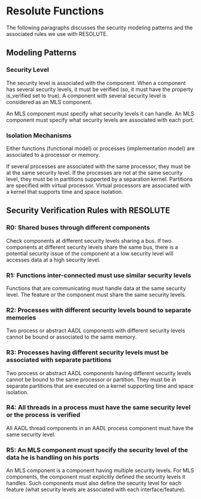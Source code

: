 Resolute Functions
==================

The following paragraphs discusses the security modeling patterns
and the associated rules we use with RESOLUTE. 


Modeling Patterns
-----------------
### Security Level
The security level is associated with the component. When a component
has several security levels, it must be verified (so, it must have
the property is_verified set to true).
A component with several security level is considered as an MLS
component.

An MLS component must specify what security levels it can handle.
An MLS component must specify what security levels are associated
with each port. 


### Isolation Mechanisms
Either functions (functional model) or processes (implementation model)
are associated to a processor or memory.

If several processes are associated with the same processor, they must
be at the same security level.
If the processes are not at the same security level, they must be
in partitions supported by a separation kernel. Partitions are specified
with virtual processor. Virtual processors are associated
with a kernel that supports time and space isolation.



Security Verification Rules with RESOLUTE
-----------------------------------------

### R0: Shared buses through different components
Check components at different security levels sharing a bus. If two
components at different security levels share the same bus, there
is a potential security issue of the component at a low security level
will accesses data at a high security level.

### R1: Functions inter-connected must use similar security levels
Functions that are communicating must handle data at the same security level.
The feature or the component must share the same security levels.

### R2: Processes with different security levels bound to separate memories
Two process or abstract AADL components with different
security levels cannot be bound or associated to the same memory.

### R3: Processes having different security levels must be associated with separate partitions
Two process or abstract AADL components having different security
levels cannot be bound to the same processor or partition.
They must be in separate partitions that are executed on a kernel
supporting time and space isolation.

### R4: All threads in a process must have the same security level or the process is verified
All AADL thread components in an AADL process component must have the same
security level.

### R5: An MLS component must specify the security level of the data he is handling on his ports
An MLS component is a component having multiple security levels. For MLS components,
the component must explicitly defined the security levels it handles. Such components
must also define the security level for each feature (what security levels are
associated with each interface/feature).
